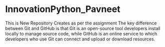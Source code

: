 # InnovationPython_Pavneet
This is New Repository Creates as per the assignment 
The key difference between Git and GitHub is that Git is an open-source tool developers install locally to manage source code, while GitHub is an online service to which developers who use Git can connect and upload or download resources.
